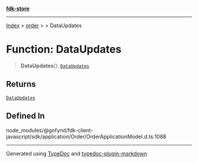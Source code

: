 [**fdk-store**](../../../README.md)
***

[Index](../../../API.md) > [order](../../README.md) > [<internal>](../README.md) > DataUpdates

# Function: DataUpdates

> **DataUpdates**(): [`DataUpdates`](../type-aliases/type-alias.DataUpdates.md)

## Returns

[`DataUpdates`](../type-aliases/type-alias.DataUpdates.md)

## Defined In

node\_modules/@gofynd/fdk-client-javascript/sdk/application/Order/OrderApplicationModel.d.ts:1088

***
Generated using [TypeDoc](https://typedoc.org/) and [typedoc-plugin-markdown](https://www.npmjs.com/package/typedoc-plugin-markdown)
